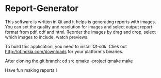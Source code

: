 Report-Generator
================

This software is written in Qt and it helps is generating reports with images. 
You can set the quality and resolution for images and select output report format from pdf, odf and html.
Reorder the images by drag and drop, select which images to include, watch previews.

To build this application, you need to install Qt-sdk.
Chek out http://qt.nokia.com/downloads for your platform's binaries.


After cloning the git branch:
cd src
qmake -project
qmake
make

Have fun making reports !
